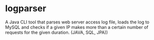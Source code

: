 # logparser
A Java CLI tool that parses web server access log file, loads the log to MySQL and checks if a given IP makes more than a certain number of requests for the given duration. (JAVA, SQL, JPA))
